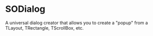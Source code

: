 # SODialog
A universal dialog creator that allows you to create a "popup" from a TLayout, TRectangle, TScrollBox, etc.
